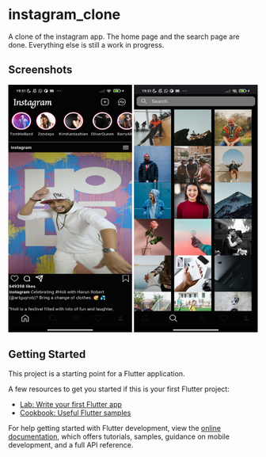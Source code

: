 # instagram_clone

A clone of the instagram app. The home page and the search page are done. Everything else is still a work in progress.

## Screenshots

<img src="https://github.com/Usuwana/instagram_clone/blob/main/assets/home.png" width="250" height="500"> <img src="https://github.com/Usuwana/instagram_clone/blob/main/assets/search.png" width="250" height="500">


## Getting Started

This project is a starting point for a Flutter application.

A few resources to get you started if this is your first Flutter project:

- [Lab: Write your first Flutter app](https://docs.flutter.dev/get-started/codelab)
- [Cookbook: Useful Flutter samples](https://docs.flutter.dev/cookbook)

For help getting started with Flutter development, view the
[online documentation](https://docs.flutter.dev/), which offers tutorials,
samples, guidance on mobile development, and a full API reference.
